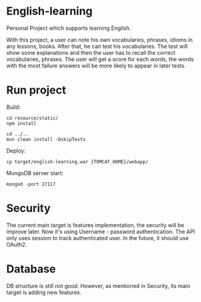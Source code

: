 # English-learning
Personal Project which supports learning English.

With this project, a user can note his own vocabularies, phrases, idioms in any lessons, books.
After that, he can test his vocabularies. The test will show some explanations and then the user has to recall the correct vocabularies, phrases.
The user will get a score for each words, the words with the most failure answers will be more likely to appear in later tests.

# Run project
Build:
````
cd resource/static/
npm install

cd ../..
mvn clean install -DskipTests
````

Deploy:
````
cp target/english-learning.war {TOMCAT_HOME}/webapp/
````

MongoDB server start:
````
mongod -port 27117
````

# Security
The current main target is features implementation, the security will be improve later.
Now it's using Username - password authentication. The API only uses session to track authenticated user.
In the future, it should use OAuth2.

# Database
DB structure is still not good. However, as mentioned in Security, its main target is adding new features.
